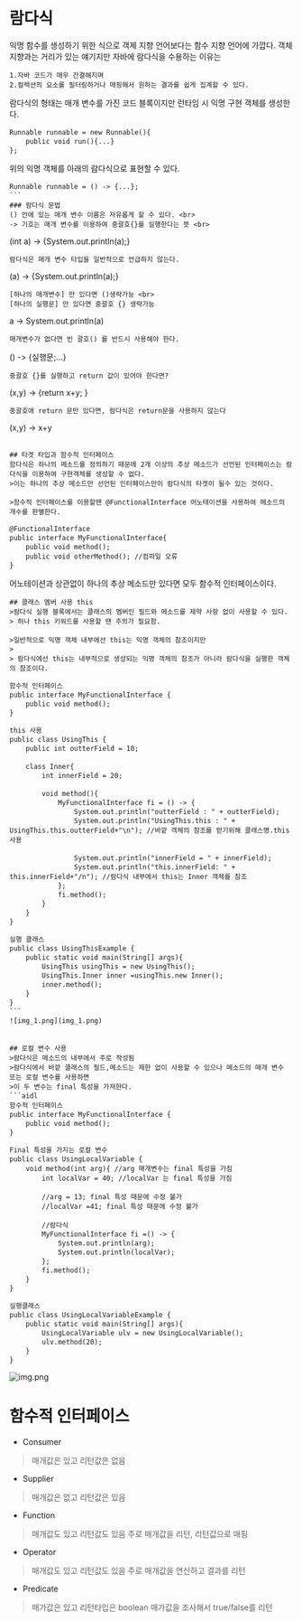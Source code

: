 # 람다식
익명 함수를 생성하기 위한 식으로 객제 지향 언어보다는 함수 지향 언어에 가깝다.
객체 지향과는 거리가 있는 얘기지만 자바에 람다식을 수용하는 이유는
````
1.자바 코드가 매우 간결해지며
2.컬렉션의 요소를 필터링하거나 매핑해서 원하는 결과를 쉽게 집계할 수 있다.
````

람다식의 형태는 매개 변수를 가진 코드 블록이지만 런타임 시 익명 구현 객체를 생성한다.
````
Runnable runnable = new Runnable(){
    public void run(){...}
};
````
위의 익명 객체를 아래의 람다식으로 표현할 수 있다.
````
Runnable runnable = () -> {...};
```
### 람다식 문법
() 안에 있는 매개 변수 이름은 자유롭게 할 수 있다. <br>
-> 기호는 매개 변수를 이용하여 중괄호{}를 실행한다는 뜻 <br>
````
(int a) -> {System.out.println(a);}
```
람다식은 매개 변수 타입을 일반적으로 언급하지 않는다.
````
(a) -> {System.out.println(a);}
```
[하나의 매개변수] 만 있다면 ()생략가능 <br>
[하나의 실행문] 만 있다면 중괄호 {} 생략가능
```
a -> System.out.println(a)
```
매개변수가 없다면 빈 괄호() 를 반드시 사용해야 한다.
```
() -> {실행문;...}
```
중괄호 {}를 실행하고 return 값이 있어야 한다면?
```
(x,y) -> {return x+y; }
```
중괄호애 return 문만 있다면, 람다식은 return문을 사용하지 않는다
```
(x,y) -> x+y
````

## 타겟 타입과 함수적 인터페이스
함다식은 하나의 메소드를 정의하기 때문에 2개 이상의 추상 메소드가 선언된 인터페이스는 람다식을 이용하여 구현객체를 생성할 수 없다.
>이는 하나의 추상 메소드만 선언된 인터페이스만이 람다식의 타겟이 될수 있는 것이다.

>함수적 인터페이스를 이용할땐 @FunctionalInterface 어노테이션을 사용하여 메소드의 개수를 판별한다.
````
````
@FunctionalInterface
public interface MyFunctionalInterface{
    public void method();
    public void otherMethod(); //컴파일 오류
}
````
어노테이션과 상관없이 하나의 추상 메소드만 있다면 모두 함수적 인터페이스이다.
````
## 클래스 멤버 사용 this
>람다식 실행 블록에서는 클래스의 멤버인 필드와 메소드를 제약 사항 없이 사용할 수 있다.
> 허나 this 키워드를 사용할 땐 주의가 필요함.

>일반적으로 익명 객체 내부에선 this는 익명 객체의 참조이지만
> 
> 람다식에선 this는 내부적으로 생성되는 익명 객체의 참조가 아니라 람다식을 실행한 객체의 참조이다.

````
````
함수적 인터페이스
public interface MyFunctionalInterface {
    public void method();
}
````
````
this 사용
public class UsingThis {
    public int outterField = 10;

    class Inner{
        int innerField = 20;

        void method(){
            MyFunctionalInterface fi = () -> {
                System.out.println("outterField : " + outterField);
                System.out.println("UsingThis.this : " + UsingThis.this.outterField+"\n"); //바깥 객체의 참조를 얻기위해 클래스명.this 사용

                System.out.println("innerField = " + innerField);
                System.out.println("this.innerField: " + this.innerField+"/n"); //람다식 내부에서 this는 Inner 객체를 참조
            };
            fi.method();
        }
    }
}
````
````
실행 클래스
public class UsingThisExample {
    public static void main(String[] args){
        UsingThis usingThis = new UsingThis();
        UsingThis.Inner inner =usingThis.new Inner();
        inner.method();
    }
}
```
![img_1.png](img_1.png)


## 로컬 변수 사용
>람다식은 메소드의 내부에서 주로 작성됨
>람다식에서 바깥 클래스의 필드,메소드는 제한 없이 사용할 수 있으나 메소드의 매개 변수 또는 로컬 변수를 사용하면
>이 두 변수는 final 특성을 가져한다.
```aidl
함수적 인터페이스
public interface MyFunctionalInterface {
    public void method();
}
````
````
Final 특성을 가지는 로컬 변수
public class UsingLocalVariable {
    void method(int arg){ //arg 매개변수는 final 특성을 가짐
        int localVar = 40; //localVar 는 final 특성을 가짐

        //arg = 13; final 특성 때문에 수정 불가
        //localVar =41; final 특성 때문에 수정 불가 
        
        //람다식
        MyFunctionalInterface fi =() -> {
            System.out.println(arg);
            System.out.println(localVar);
        };
        fi.method();
    }
}
````
````
실행클래스
public class UsingLocalVariableExample {
    public static void main(String[] args){
        UsingLocalVariable ulv = new UsingLocalVariable();
        ulv.method(20);
    }
}
````
![img.png](img.png)

# 함수적 인터페이스
* Consumer
>매개값은 있고 리턴값은 없음
* Supplier
>매개값은 없고 리턴값은 있음
* Function
>매개값도 있고 리턴값도 있음
>주로 매개값을 리턴, 리턴값으로 매핑
* Operator
>매개값도 있고 리턴값도 있음
> 주로 매개값을 연산하고 결과를 리턴
* Predicate
>매가값은 있고 리턴타입은 boolean
> 매가값을 조사해서 true/false를 리턴

